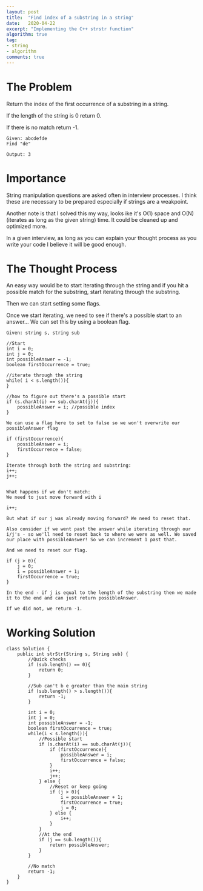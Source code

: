 ```yaml
---
layout: post
title:  "Find index of a substring in a string"
date:   2020-04-22
excerpt: "Implementing the C++ strstr function"
algorithm: true
tag:
- string
- algorithm
comments: true
---
```

# The Problem
Return the index of the first occurrence of a substring in a string.

If the length of the string is 0 return 0.

If there is no match return -1.
~~~
Given: abcdefde
Find "de"

Output: 3
~~~

# Importance
String manipulation questions are asked often in interview processes. I think these are necessary to be prepared especially if strings are a weakpoint. 

Another note is that I solved this my way, looks ike it's O(1) space and O(N) (iterates as long as the given string) time. It could be cleaned up and optimized more.

In a given interview, as long as you can explain your thought process as you write your code I believe it will be good enough.

# The Thought Process
An easy way would be to start iterating through the string and if you hit a possible match for the substring, start iterating through the substring.

Then we can start setting some flags.


Once we start iterating, we need to see if there's a possible start to an answer... We can set this by using a boolean flag.
~~~
Given: string s, string sub

//Start
int i = 0;
int j = 0;
int possibleAnswer = -1;
boolean firstOccurrence = true;

//iterate through the string
while( i < s.length()){
}

//how to figure out there's a possible start
if (s.charAt(i) == sub.charAt(j)){
    possibleAnswer = i; //possible index
}

We can use a flag here to set to false so we won't overwrite our possibleAnswer flag

if (firstOccurrence){
    possibleAnswer = i;
    firstOccurrence = false;
}

Iterate through both the string and substring:
i++;
j++;


What happens if we don't match:
We need to just move forward with i

i++;

But what if our j was already moving forward? We need to reset that. 

Also consider if we went past the answer while iterating through our i/j's - so we'll need to reset back to where we were as well. We saved our place with possibleAnswer! So we can increment 1 past that.

And we need to reset our flag.

if (j > 0){
    j = 0;
    i = possibleAnswer + 1;
    firstOccurrence = true;
}

In the end - if j is equal to the length of the substring then we made it to the end and can just return possibleAnswer.

If we did not, we return -1.
~~~

# Working Solution
~~~
class Solution {
    public int strStr(String s, String sub) {
        //Quick checks
        if (sub.length() == 0){
            return 0;
        }
        
        //Sub can't b e greater than the main string
        if (sub.length() > s.length()){
            return -1;
        }
        
        int i = 0;
        int j = 0;
        int possibleAnswer = -1;
        boolean firstOccurrence = true;
        while(i < s.length()){
            //Possible start
            if (s.charAt(i) == sub.charAt(j)){
                if (firstOccurrence){
                    possibleAnswer = i;
                    firstOccurrence = false;
                }
                i++;
                j++;
            } else {
                //Reset or keep going
                if (j > 0){
                    i = possibleAnswer + 1;
                    firstOccurrence = true;
                    j = 0;
                } else {
                    i++;
                }
            }
            //At the end
            if (j == sub.length()){
                return possibleAnswer;
            }
        }
        
        //No match
        return -1;
    }
}
~~~
